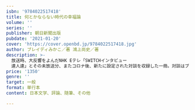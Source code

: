 ```yaml
---
isbn: '9784022517418'
title: 何とかならない時代の幸福論
volume: ''
series: ''
publisher: 朝日新聞出版
pubdate: '2021-01-20'
cover: 'https://cover.openbd.jp/9784022517418.jpg'
author: ブレイディみかこ／著 鴻上尚史／著
description: >-
  放送時、大反響をよんだNHK Eテレ「SWITCHインタビュー
  達人達」とその未放送分、またコロナ後、新たに設定された対談を収録した一冊。対談はブレイディさんの「（イギリスに移住してから）23年経っても日本はあまり変わらない」、鴻上さんの「日本はどこに向かって変わっていいか分からないのでは」と始まり、日本社会とイギリス社会を交錯させながら、それぞれを象徴する興味深いエピソードが語られる。またあらたにおこなわれた対談では、コロナ禍で表面化した国民性について、日本では自粛警察が勃興し、イギリスではスーパーからパスタが買い占められたことなど国の事情を対比させながら、「生きづらい」という言葉が増す日本でどう風通しをよくし、幸せを感じられる国になる道を探るのか、その可能性とヒントが語られる。
price: '1350'
genre: ''
target: 一般
format: 単行本
content: 日本文学、評論、随筆、その他

---
```

